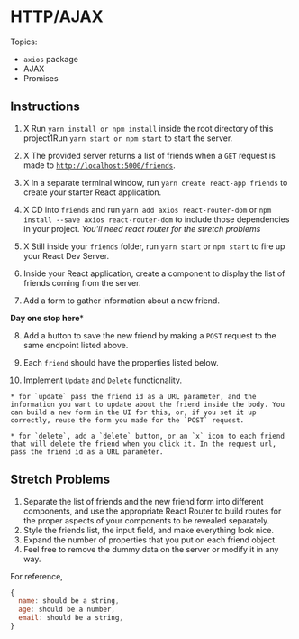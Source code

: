 # HTTP/AJAX

Topics:

* `axios` package
* AJAX
* Promises

## Instructions

1. X  Run `yarn install or npm install` inside the root directory of this project1Run `yarn start or npm start` to start the server.

2. X  The provided server returns a list of friends when a `GET` request is made to [`http://localhost:5000/friends`](http://localhost:5000/friends).

3. X  In a separate terminal window, run `yarn create react-app friends` to create your starter React application.

4. X  CD into `friends` and run `yarn add axios react-router-dom` or `npm install --save axios react-router-dom` to include those dependencies in your project. 
      _You'll need react router for the stretch problems_

5. X  Still inside your `friends` folder, run `yarn start` or `npm start` to fire up your React Dev Server.

6.   Inside your React application, create a component to display the list of friends coming from the server.

7.   Add a form to gather information about a new friend.

******Day one stop here*******








8.   Add a button to save the new friend by making a `POST` request to the same endpoint listed above.

9.   Each `friend` should have the properties listed below.

10.   Implement `Update` and `Delete` functionality.

    * for `update` pass the friend id as a URL parameter, and the information you want to update about the friend inside the body. You can build a new form in the UI for this, or, if you set it up correctly, reuse the form you made for the `POST` request.

    * for `delete`, add a `delete` button, or an `x` icon to each friend that will delete the friend when you click it. In the request url, pass the friend id as a URL parameter.




## Stretch Problems

1.  Separate the list of friends and the new friend form into different components, and use the appropriate React Router to build routes for the proper aspects of your components to be revealed separately.
1.  Style the friends list, the input field, and make everything look nice.
1.  Expand the number of properties that you put on each friend object.
1.  Feel free to remove the dummy data on the server or modify it in any way.


For reference, 
```js
{
  name: should be a string,
  age: should be a number,
  email: should be a string,
}








